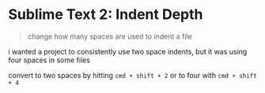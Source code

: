 # Sublime Text 2: Indent Depth

> change how many spaces are used to indent a file

i wanted a project to consistently use two space indents, but it was using four spaces in some files

convert to two spaces by hitting `cmd + shift + 2` or to four with `cmd + shift + 4`
